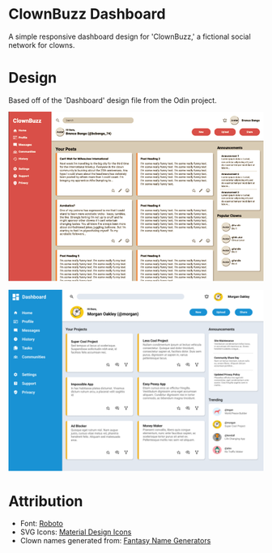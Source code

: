 # ClownBuzz Dashboard
A simple responsive dashboard design for 'ClownBuzz,' a fictional social network for clowns.

# Design
Based off of the 'Dashboard' design file from the Odin project.

![Screenshot of ClownBuzz dashboard](scr.png)

![Original design file](odin-file.png)

# Attribution
- Font: [Roboto](https://fonts.google.com/specimen/Roboto)
- SVG Icons: [Material Design Icons](https://materialdesignicons.com/)
- Clown names generated from: [Fantasy Name Generators](https://www.fantasynamegenerators.com/clown-names.php)